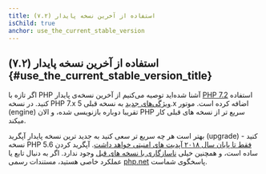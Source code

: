 ```yaml
---
title: استفاده از آخرین نسخه پایدار (۷.۲)
isChild: true
anchor: use_the_current_stable_version
---
```


## استفاده از آخرین نسخه پایدار (۷.۲) {#use_the_current_stable_version_title}

اگر تازه با PHP آشنا شده‌اید توصیه می‌کنیم از آخرین نسخه‌ی پایدار [PHP 7.2][php-release] استفاده کنید. در نسخه  PHP 7.x [ویژگی‌های جدید](#language_highlights)  به نسخه قبلی  5.x  اضافه کرده است. موتور (engine) تقریبا دوباره بازنویسی شده، و الان PHP سریع تر از نسخه های قبلی کار میکند.

بهتر است هر چه سریع تر سعی کنید به جدید ترین نسخه پایدار آپگرید (upgrade) کنید - نسخه PHP 5.6 [فقط تا پایان سال ۲۰۱۸ آپدیت های امنیتی خواهد داشت](http://php.net/supported-versions.php). آپگرید کردن ساده  است، و  همچنین خیلی  [ناسازگاری با نسخه های قبل][php72-bc] وجود ندارد. اگر به دنبال تابع یا عملکرد خاصی هستید، مستندات رسمی [php.net][php-docs] پاسخگوی شماست.

[php-release]: http://php.net/downloads.php
[php-docs]: http://php.net/manual/
[php72-bc]: http://php.net/manual/migration72.incompatible.php
